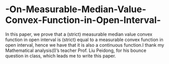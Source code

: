 # -On-Measurable-Median-Value-Convex-Function-in-Open-Interval-
 In this paper, we prove that a (strict) measurable median value convex function in open interval is (strict) equal to a measurable convex function in open interval,
hence we have that it is also a continuous function.I thank my Mathematical analysis(I)’s teacher Prof. Liu Peidong, for his bounce question in class, which leads me to write this paper.
